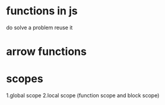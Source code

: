 # functions in js
do solve a problem 
reuse it

# arrow functions

# scopes
1.global scope
2.local scope (function scope and block scope)